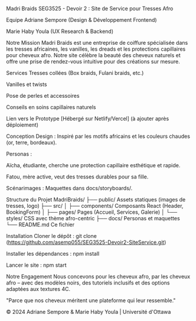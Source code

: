 Madri Braids
SEG3525 - Devoir 2 : Site de Service pour Tresses Afro

Equipe
Adriane Sempore (Design & Développement Frontend)

Marie Haby Youla (UX Research & Backend)

Notre Mission
Madri Braids est une entreprise de coiffure spécialisée dans les tresses africaines, les vanilles, les dreads et les protections capillaires pour cheveux afro. Notre site célèbre la beauté des cheveux naturels et offre une prise de rendez-vous intuitive pour des créations sur mesure.

Services
Tresses collées (Box braids, Fulani braids, etc.)

Vanilles et twists

Pose de perles et accessoires

Conseils en soins capillaires naturels

Lien vers le Prototype
[Hébergé sur Netlify/Vercel] (à ajouter après déploiement)

Conception
Design : Inspiré par les motifs africains et les couleurs chaudes (or, terre, bordeaux).

Personas :

Aïcha, étudiante, cherche une protection capillaire esthétique et rapide.

Fatou, mère active, veut des tresses durables pour sa fille.

Scénarimages : Maquettes dans docs/storyboards/.

Structure du Projet
MadriBraids/
├── public/ Assets statiques (images de tresses, logo)
├── src/
│ ├── components/ Composants React (Header, BookingForm)
│ ├── pages/ Pages (Accueil, Services, Galerie)
│ └── styles/ CSS avec thème afro-centric
├── docs/ Personas et maquettes
└── README.md Ce fichier

Installation
Cloner le dépôt :
git clone (https://github.com/asemp055/SEG3525-Devoir2-SiteService.git)

Installer les dépendances :
npm install

Lancer le site :
npm start

Notre Engagement
Nous concevons pour les cheveux afro, par les cheveux afro – avec des modèles noirs, des tutoriels inclusifs et des options adaptées aux textures 4C.

"Parce que nos cheveux méritent une plateforme qui leur ressemble."

© 2024 Adriane Sempore & Marie Haby Youla | Université d'Ottawa
